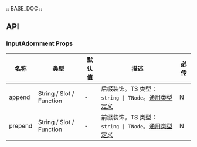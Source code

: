 :: BASE_DOC ::

## API

### InputAdornment Props

名称 | 类型 | 默认值 | 描述 | 必传
-- | -- | -- | -- | --
append | String / Slot / Function | - | 后缀装饰。TS 类型：`string \| TNode`。[通用类型定义](https://github.com/Tencent/tdesign-vue/blob/develop/src/common.ts) | N
prepend | String / Slot / Function | - | 前缀装饰。TS 类型：`string \| TNode`。[通用类型定义](https://github.com/Tencent/tdesign-vue/blob/develop/src/common.ts) | N
